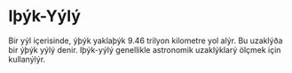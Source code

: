 # Iþýk-Yýlý

Bir yýl içerisinde, ýþýk yaklaþýk 9.46 trilyon kilometre yol alýr. Bu uzaklýða
bir ýþýk yýlý denir. Iþýk-yýlý genellikle astronomik uzaklýklarý ölçmek için
kullanýlýr.
